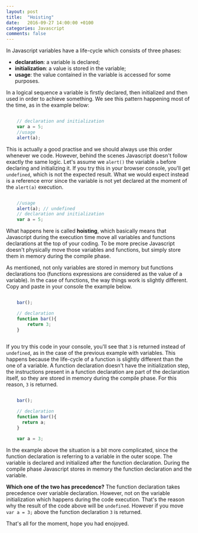 ```yaml
---
layout: post
title:  "Hoisting"
date:   2016-09-27 14:00:00 +0100
categories: Javascript
comments: false
---
```


In Javascript variables have a life-cycle which consists of three phases:

- **declaration**: a variable is declared;
- **initialization**: a value is stored in the variable;
- **usage**: the value contained in the variable is accessed for some purposes.

In a logical sequence a variable is firstly declared, then initialized and then used in order to achieve something. We see this pattern happening most of the time, as in the example below:

```Javascript

	// declaration and initialization
	var a = 5;
	//usage
	alert(a);

```

This is actually a good practise and we should always use this order whenever we code. However, behind the scenes Javascript doesn't follow exactly the same logic. 
Let's assume we `alert()` the variable `a` before declaring and initializing it. If you try this in your browser console, you'll get `undefined`, which is not the expected result.
What we would expect instead is a reference error since the variable is not yet declared at the moment of the `alert(a)` execution.

```javascript

	//usage
	alert(a); // undefined
	// declaration and initialization
	var a = 5;

```

What happens here is called **hoisting**, which basically means that Javascript during the execution time move all variables and functions declarations at the top of your coding. 
To be more precise Javascript doesn't physically move those variables and functions, but simply store them in memory during the compile phase. 

As mentioned, not only variables are stored in memory but functions declarations too (functions expressions are considered as the value of a variable). 
In the case of functions, the way things work is slightly different. Copy and paste in your console the example below.

```javascript

	bar();

	// declaration
	function bar(){
		return 3;
	}
	

```

If you try this code in your console, you'll see that `3` is returned instead of `undefined`, as in the case of the previous example with variables.
This happens because the life-cycle of a function is slightly different than the one of a variable. A function declaration doesn't have the initialization step,
the instructions present in a function declaration are part of the declaration itself, so they are stored in memory during the compile phase. For this reason, `3` is returned.


```javascript

	bar();

	// declaration
	function bar(){
	  return a;
	}

	var a = 3;

```

In the example above the situation is a bit more complicated, since the function declaration is referring to a variable in the outer scope. 
The variable is declared and initialized after the function declaration. During the compile phase Javascript stores in memory the function declaration and the variable. 

**Which one of the two has precedence?** The function declaration takes precedence over variable declaration. However, not on the variable initialization which happens during the code
execution. That's the reason why the result of the code above will be `undefined`. However if you move `var a = 3;` above the function declaration `3` is returned.

That's all for the moment, hope you had enojoyed. 